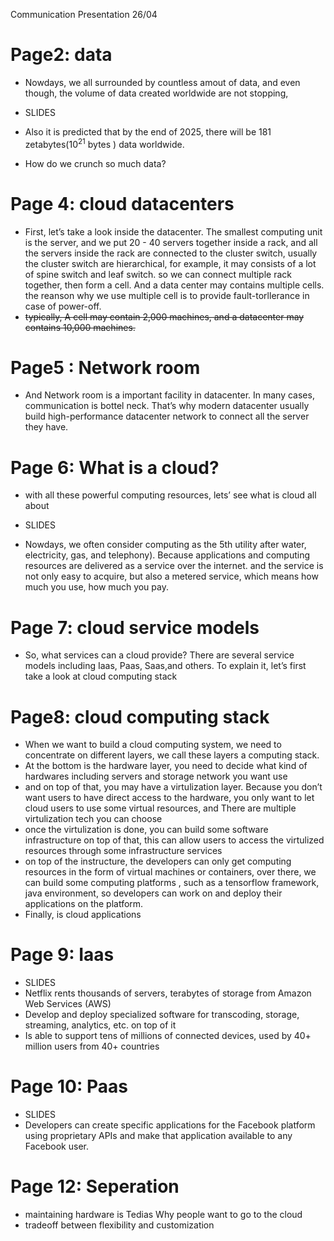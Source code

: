 Communication Presentation 26/04

# Page2: data

- Nowdays, we all surrounded by countless  amout of data, and even though, the volume of data created worldwide are not stopping,  
- SLIDES

- Also it is predicted that by the end of 2025, there will be 181 zetabytes(10<sup>21</sup> bytes ) data worldwide.

- How do we crunch so much data?

# Page 4: cloud datacenters 

- First, let’s take a look inside the datacenter. The smallest computing unit is the server, and we put 20 - 40 servers together inside a rack, and all the servers inside the rack are connected to the cluster switch, usually the cluster switch are hierarchical, for example, it may consists of a lot of spine switch and leaf switch. so we can connect multiple rack together, then form a cell. And a data center may contains multiple cells. the reanson why we use multiple cell is to provide fault-torllerance in case of power-off.
- ~~typically, A cell may contain 2,000 machines, and a datacenter may contains 10,000 machines.~~

# Page5 : Network room 

- And Network room is a important facility in datacenter. In many cases, communication is bottel neck. That’s why modern datacenter usually build high-performance datacenter network to connect all the server they have.

# Page 6: What is a cloud?

- with all these  powerful computing resources, lets’ see what is cloud all about

- SLIDES
- Nowdays, we often consider computing as the 5th utility after water, electricity, gas, and telephony). Because applications and computing resources are delivered as a service over the internet. and the service is not only easy to acquire, but also a metered service, which means how much you use, how much you pay.

# Page 7: cloud service models

- So, what services can a cloud provide? There are several service models including Iaas, Paas, Saas,and others. To explain it, let’s first take a look at cloud computing stack

# Page8: cloud computing stack

- When we want to build a cloud computing system, we need to concentrate on different layers, we call these layers a computing stack. 
- At the bottom is the hardware layer, you need to decide what kind of hardwares including servers and storage network  you want use 
- and on top of that, you may have a virtulization layer. Because you don’t want users to have direct access to the hardware, you only want to let cloud users to use some virtual resources, and There are multiple virtulization tech you can choose
- once the virtulization is done, you can build some software infrastructure on top of that, this can allow users to access the virtulized resources through some infrastructure services
- on top of the instructure, the developers can only get computing resources in the form of virtual machines or containers, over there, we can build some computing platforms , such as a tensorflow framework, java environment, so developers can work on and deploy their applications on the platform. 
- Finally, is cloud applications

# Page 9: Iaas 

- SLIDES
- Netflix rents thousands of servers, terabytes of storage from Amazon Web Services (AWS)
- Develop and deploy specialized software for transcoding, storage, streaming, analytics, etc. on top of it
- Is able to support tens of millions of connected devices, used by 40+ million users from 40+ countries

# Page 10: Paas

- SLIDES
- Developers can create specific applications for the Facebook platform using proprietary APIs and make that application available to any Facebook user.

# Page 12: Seperation

- maintaining hardware is Tedias  Why people want to go to the cloud
- tradeoff between flexibility and customization 